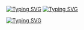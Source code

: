 [![Typing SVG](https://readme-typing-svg.demolab.com?font=Fira+Code&size=25&duration=10000&pause=1300&color=461D67&background=38BFA20F&multiline=true&random=false&width=435&lines=%F0%9F%90%88%E2%80%8D%E2%AC%9BHI+THERE%2C+I'M+YELENA!+%F0%9F%90%BE%F0%9F%90%BE)](https://git.io/typing-svg)
[![Typing SVG](https://readme-typing-svg.demolab.com?font=Fira+Code&size=22&duration=10000&pause=1300&color=461D67&background=38BFA20F&multiline=true&repeat=false&random=false&width=435&lines=Data+analyst)](https://git.io/typing-svg)

[![Typing SVG](https://readme-typing-svg.demolab.com?font=Fira+Code&size=19&duration=10000&pause=1300&color=461D67&background=38BFA20F&multiline=true&repeat=false&random=false&width=435&lines=My++%F0%9F%8E%AF+is+to+transform+complex+analyses+into+crystal-clear+insights;Passionate+about+creating+informative+and+visually+appealing+data%F0%9F%93%88;%F0%9F%A7%B0%3A+Python%2C+SQL%2C+Tableau+and+always+eager+to+explore+new+tools;Sphinx+of+black+quartz%2C+judge+my+vow;Waltz%2C+bad+nymph%2C+for+quick+jigs+vex)](https://git.io/typing-svg)





<!--
**BlackCat213/BlackCat213** is a ✨ _special_ ✨ repository because its `README.md` (this file) appears on your GitHub profile.

Here are some ideas to get you started:

- 🔭 I’m currently working on ...
- 🌱 I’m currently learning ...
- 👯 I’m looking to collaborate on ...
- 🤔 I’m looking for help with ...
- 💬 Ask me about ...
- 📫 How to reach me: ...
- 😄 Pronouns: ...
- ⚡ Fun fact: ...
-->
